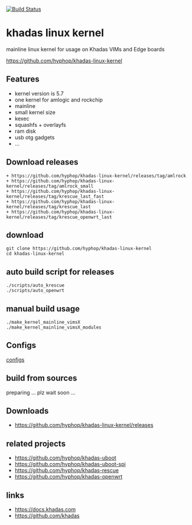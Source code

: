 [![Build Status](https://travis-ci.com/hyphop/khadas-linux-kernel.svg?branch=master)](https://travis-ci.com/hyphop/khadas-linux-kernel)

# khadas linux kernel

mainline linux kernel for usage on Khadas VIMs and Edge boards 

https://github.com/hyphop/khadas-linux-kernel

## Features

+ kernel version is 5.7
+ one kernel for amlogic and rockchip
+ mainline 
+ small kernel size
+ kexec
+ squashfs + overlayfs
+ ram disk
+ usb otg gadgets
+ ...

## Download releases

    + https://github.com/hyphop/khadas-linux-kernel/releases/tag/amlrock
    + https://github.com/hyphop/khadas-linux-kernel/releases/tag/amlrock_small
    + https://github.com/hyphop/khadas-linux-kernel/releases/tag/krescue_last_fast
    + https://github.com/hyphop/khadas-linux-kernel/releases/tag/krescue_last
    + https://github.com/hyphop/khadas-linux-kernel/releases/tag/krescue_openwrt_last

## download 

    git clone https://github.com/hyphop/khadas-linux-kernel
    cd khadas-linux-kernel

## auto build script for releases

    ./scripts/auto_krescue
    ./scripts/auto_openwrt

## manual build usage

    ./make_kernel_mainline_vimsX
    ./make_kernel_mainline_vimsX_modules

## Configs

[configs](configs)

## build from sources

preparing ... plz wait soon ...

## Downloads

+ https://github.com/hyphop/khadas-linux-kernel/releases

## related projects

+ https://github.com/hyphop/khadas-uboot
+ https://github.com/hyphop/khadas-uboot-spi
+ https://github.com/hyphop/khadas-rescue
+ https://github.com/hyphop/khadas-openwrt

## links

+ https://docs.khadas.com
+ https://github.com/khadas
